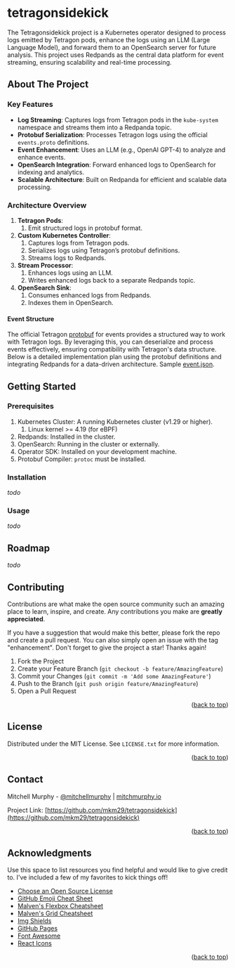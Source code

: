 # tetragonsidekick

The Tetragonsidekick project is a Kubernetes operator designed to process logs emitted by Tetragon pods, enhance the logs using an LLM (Large Language Model), and forward them to an OpenSearch server for future analysis. This project uses Redpands as the central data platform for event streaming, ensuring scalability and real-time processing.

## About The Project

### Key Features

- **Log Streaming**: Captures logs from Tetragon pods in the `kube-system` namespace and streams them into a Redpanda topic.
- **Protobuf Serialization**: Processes Tetragon logs using the official `events.proto` definitions.
- **Event Enhancement**: Uses an LLM (e.g., OpenAI GPT-4) to analyze and enhance events.
- **OpenSearch Integration**: Forward enhanced logs to OpenSearch for indexing and analytics.
- **Scalable Architecture**: Built on Redpanda for efficient and scalable data processing.

### Architecture Overview

1. **Tetragon Pods**:
   1. Emit structured logs in protobuf format.
2. **Custom Kubernetes Controller**:
   1. Captures logs from Tetragon pods.
   2. Serializes logs using Tetragon’s protobuf definitions.
   3. Streams logs to Redpands.
3. **Stream Processor**:
   1. Enhances logs using an LLM.
   2. Writes enhanced logs back to a separate Redpands topic.
4. **OpenSearch Sink**:
   1. Consumes enhanced logs from Redpands.
   2. Indexes them in OpenSearch.

#### Event Structure

The official Tetragon [protobuf](https://github.com/cilium/tetragon/blob/main/api/v1/tetragon/events.proto) for events provides a structured way to work with Tetragon logs. By leveraging this, you can deserialize and process events effectively, ensuring compatibility with Tetragon's data structure. Below is a detailed implementation plan using the protobuf definitions and integrating Redpands for a data-driven architecture. Sample [event.json](./assets/event.json).

## Getting Started

### Prerequisites

1. Kubernetes Cluster: A running Kubernetes cluster (v1.29 or higher).
   1. Linux kernel >= 4.19 (for eBPF)
2. Redpands: Installed in the cluster.
3. OpenSearch: Running in the cluster or externally.
4. Operator SDK: Installed on your development machine.
5. Protobuf Compiler: `protoc` must be installed.

### Installation

_todo_

### Usage

_todo_

## Roadmap

_todo_

<!-- CONTRIBUTING -->
## Contributing

Contributions are what make the open source community such an amazing place to learn, inspire, and create. Any contributions you make are **greatly appreciated**.

If you have a suggestion that would make this better, please fork the repo and create a pull request. You can also simply open an issue with the tag "enhancement".
Don't forget to give the project a star! Thanks again!

1. Fork the Project
2. Create your Feature Branch (`git checkout -b feature/AmazingFeature`)
3. Commit your Changes (`git commit -m 'Add some AmazingFeature'`)
4. Push to the Branch (`git push origin feature/AmazingFeature`)
5. Open a Pull Request

<p align="right">(<a href="#readme-top">back to top</a>)</p>


<!-- LICENSE -->
## License

Distributed under the MIT License. See `LICENSE.txt` for more information.

<p align="right">(<a href="#readme-top">back to top</a>)</p>



<!-- CONTACT -->
## Contact

Mitchell Murphy - [@mitchellmurphy](https://www.linkedin.com/in/mitchellmurphy/) | [mitchmurphy.io](https://mitchmurphy.io/)

Project Link: [https://github.com/mkm29/tetragonsidekick](https://github.com/mkm29/tetragonsidekick)

<p align="right">(<a href="#readme-top">back to top</a>)</p>



<!-- ACKNOWLEDGMENTS -->
## Acknowledgments

Use this space to list resources you find helpful and would like to give credit to. I've included a few of my favorites to kick things off!

* [Choose an Open Source License](https://choosealicense.com)
* [GitHub Emoji Cheat Sheet](https://www.webpagefx.com/tools/emoji-cheat-sheet)
* [Malven's Flexbox Cheatsheet](https://flexbox.malven.co/)
* [Malven's Grid Cheatsheet](https://grid.malven.co/)
* [Img Shields](https://shields.io)
* [GitHub Pages](https://pages.github.com)
* [Font Awesome](https://fontawesome.com)
* [React Icons](https://react-icons.github.io/react-icons/search)

<p align="right">(<a href="#readme-top">back to top</a>)</p>
